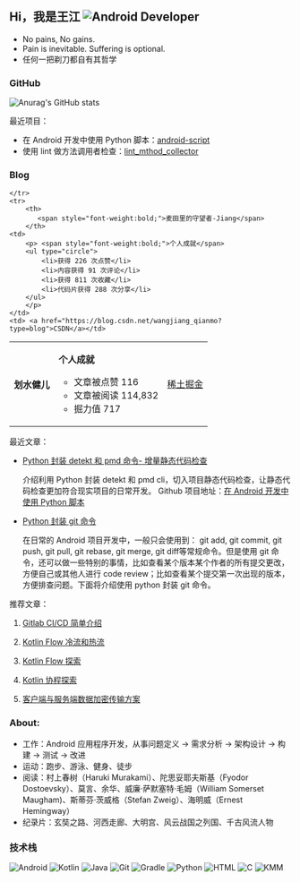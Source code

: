 ## Hi，我是王江 ![Android Developer](https://img.shields.io/badge/Android_Developer-green?style=flat&logo=android)

* No pains, No gains.
* Pain is inevitable. Suffering is optional.
* 任何一把剃刀都自有其哲学

### GitHub

![Anurag's GitHub stats](https://github-readme-stats.vercel.app/api?username=WJRye&bg_color=30,C2FFD8,465EFB&title_color=fff&text_color=fff)

最近项目：

- 在 Android 开发中使用 Python 脚本：[android-script](https://github.com/WJRye/android-script)
- 使用 lint 做方法调用者检查：[lint_mthod_collector](https://github.com/WJRye/lint_mthod_collector)

### Blog

<table style="width: 100%; border-collapse: collapse;">
    <tr>
        <th>
                <span style="font-weight:bold;">划水健儿</span>
        </th>
        <td>
        <p> <span style="font-weight:bold;">个人成就</span>
        <ul type="circle">
            <li>文章被点赞 116</li>
            <li>文章被阅读 114,832</li>
            <li>掘力值 717</li>
        </ul>
        </p>
    </td>
    <td> <a href="https://juejin.cn/user/2568903598027885/posts">稀土掘金</a> 
    </td>

    </tr>
    <tr>
        <th>
           <span style="font-weight:bold;">麦田里的守望者-Jiang</span>
        </th>
    <td>
        <p> <span style="font-weight:bold;">个人成就</span>
        <ul type="circle">
            <li>获得 226 次点赞</li>
            <li>内容获得 91 次评论</li>
            <li>获得 811 次收藏</li>
            <li>代码片获得 288 次分享</li>
        </ul>
        </p>
    </td>
    <td> <a href="https://blog.csdn.net/wangjiang_qianmo?type=blog">CSDN</a></td>
</tr></table>

最近文章：
* [Python 封装 detekt 和 pmd 命令- 增量静态代码检查](https://juejin.cn/post/7336831338119020559)
   
   介绍利用 Python 封装 detekt 和 pmd cli，切入项目静态代码检查，让静态代码检查更加符合现实项目的日常开发。
   Github 项目地址：[在 Android 开发中使用 Python 脚本](https://github.com/WJRye/android-script)

* [Python 封装 git 命令](https://juejin.cn/post/7326814224331964416)

  在日常的 Android 项目开发中，一般只会使用到： git add, git commit, git push, git pull, git rebase, git merge, git diff等常规命令。但是使用 git 命令，还可以做一些特别的事情，比如查看某个版本某个作者的所有提交更改，方便自己或其他人进行 code review；比如查看某个提交第一次出现的版本，方便排查问题。下面将介绍使用 python 封装 git 命令。



推荐文章：

1. [Gitlab CI/CD 简单介绍](https://juejin.cn/post/7236523661707624507)

2. [Kotlin Flow 冷流和热流](https://juejin.cn/post/7217601930917969957)

3. [Kotlin Flow 探索](https://juejin.cn/post/7187586519534829623)

4. [Kotlin 协程探索](https://juejin.cn/post/7184628421010391095)

5. [客户端与服务端数据加密传输方案](https://juejin.cn/post/7146386827522342948)

### About:

- 工作：Android 应用程序开发，从事问题定义 → 需求分析 → 架构设计 → 构建 → 测试 → 改进
- 运动：跑步、游泳、健身、徒步
- 阅读：村上春树（Haruki Murakami）、陀思妥耶夫斯基（Fyodor Dostoevsky）、莫言、余华、威廉·萨默塞特·毛姆（William Somerset Maugham)、斯蒂芬·茨威格（Stefan Zweig）、海明威（Ernest Hemingway）
- 纪录片：玄奘之路、河西走廊、大明宫、风云战国之列国、千古风流人物

### 技术栈

![Android](https://img.shields.io/badge/Android-Expert-green?style=for-the-badge&logo=android)
![Kotlin](https://img.shields.io/badge/Kotlin-Advanced-blue?style=for-the-badge&logo=kotlin)
![Java](https://img.shields.io/badge/Java-Advanced-blue?style=for-the-badge&logo=java)
![Git](https://img.shields.io/badge/Git-Advanced-blue?style=for-the-badge&logo=git)
![Gradle](https://img.shields.io/badge/Gradle-Advanced-blue?style=for-the-badge&logo=gradle)
![Python](https://img.shields.io/badge/Python-Intermediate-yellow?style=for-the-badge&logo=python)
![HTML](https://img.shields.io/badge/HTML-Intermediate-yellow?style=for-the-badge&logo=html5)
![C](https://img.shields.io/badge/C-Beginner-orange?style=for-the-badge&logo=c)
![KMM](https://img.shields.io/badge/KMM-Beginner-orange?style=for-the-badge&logo=kmm)


